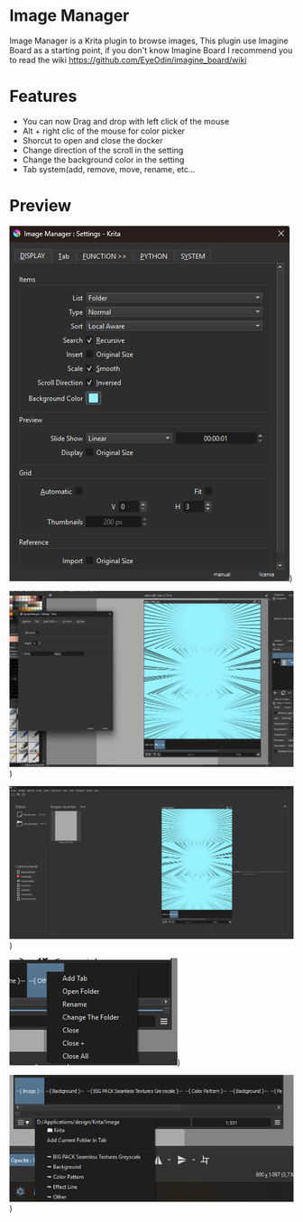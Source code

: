 # Image Manager

Image Manager is a Krita plugin to browse images, 
This plugin use Imagine Board as a starting point, if you don't know Imagine Board I recommend you to
read the wiki https://github.com/EyeOdin/imagine_board/wiki

# Features

- You can now Drag and drop with left click of the mouse
- Alt + right clic of the mouse for color picker
- Shorcut to open and close the docker
- Change direction of the scroll in the setting
- Change the background color in the setting
- Tab system(add, remove, move, rename, etc...

# Preview

![Picture](https://github.com/KBSBAUDRICE/image_manager/blob/main/Images/6.png))

![Picture](https://github.com/KBSBAUDRICE/image_manager/blob/main/Images/4.png))

![Picture](https://github.com/KBSBAUDRICE/image_manager/blob/main/Images/5.png))

![Picture](https://github.com/KBSBAUDRICE/image_manager/blob/main/Images/3.png))

![Picture](https://github.com/KBSBAUDRICE/image_manager/blob/main/Images/2.png))
